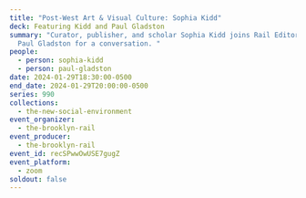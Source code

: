 ```yaml
---
title: "Post-West Art & Visual Culture: Sophia Kidd"
deck: Featuring Kidd and Paul Gladston
summary: "Curator, publisher, and scholar Sophia Kidd joins Rail Editor-at-Large
  Paul Gladston for a conversation. "
people:
  - person: sophia-kidd
  - person: paul-gladston
date: 2024-01-29T18:30:00-0500
end_date: 2024-01-29T20:00:00-0500
series: 990
collections:
  - the-new-social-environment
event_organizer:
  - the-brooklyn-rail
event_producer:
  - the-brooklyn-rail
event_id: recSPwwOwUSE7gugZ
event_platform:
  - zoom
soldout: false
---
```

